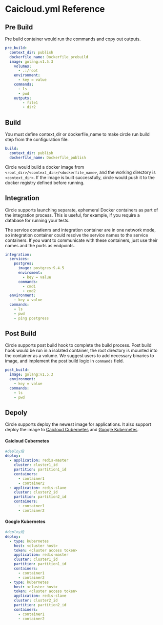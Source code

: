 # Caicloud.yml Reference

## Pre Build

Pre build container would run the commands and copy out outputs.

```yml
pre_build:
  context_dir: publish
  dockerfile_name: Dockerfile_prebuild
  image: golang:v1.5.3
    volumes:
      - .:/root
    environment:
      - key = value
    commands:
      - ls
      - pwd
    outputs:
        - file1
        - dir2
```

## Build

You must define context\_dir or dockerfile\_name to make circle run build step from the configuration file.

```yml
build:
  context_dir: publish
  dockerfile_name: Dockerfile_publish
```

Circle would build a docker image from `<root_dir>/<context_dir>/<dockerfile_name>`, and the working directory is `<context_dir>`. If the image is built successfully, circle would push it to the docker registry defined before running.

## Integration

Circle supports launching separate, ephemeral Docker containers as part of the integration process. This is useful, for example, if you require a database for running your tests.

The service conatienrs and integration container are in one network mode, so integration container could resolve the service names to the service containers. If you want to communicate with these containers, just use their names and the ports as endpoints.

```yml
integration:
  services:
    postgres:
      image: postgres:9.4.5
      enviroment:
        - key = value
      commands:
        - cmd1
        - cmd2
  environment:
    - key = value
  commands:
    - ls
    - pwd
    - ping postgress
```

## Post Build

Circle supports post build hook to complete the build process. Post build hook would be run in a isolated container, the root directory is mounted into the container as a volume. We suggest users to add necessary binaries to image, and implement the post build logic in `commands` field.

```yml
post_build:
  image: golang:v1.5.3
  environment:
    - key = value
  commands:
    - ls
    - pwd
```

## Depoly

Circle supports deploy the newest image for applications. It also support deploy the image to [Caicloud Cubernetes](https://caicloud.io/products/cubernetes) and [Google Kubernetes](http://kubernetes.io/).

#### Caicloud Cubernetes

```yml
#deploy段
deploy:
  - application: redis-master
    cluster: cluster1_id
    partition: partition1_id
    containers:
      - container1
      - container2
  - application: redis-slave
    cluster: cluster2_id
    partition: partition2_id
    containers:
      - container1
      - container2
```

#### Google Kubernetes

```yml
#deploy段
deploy:
  - type: kubernetes 
    host: <cluster host>
    token: <cluster access token>
    application: redis-master
    cluster: cluster1_id
    partition: partition1_id
    containers:
      - container1
      - container2
  - type: kubernetes 
    host: <cluster host>
    token: <cluster access token>
    application: redis-slave
    cluster: cluster2_id
    partition: partition2_id
    containers:
      - container1
      - container2
```